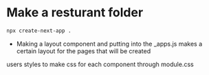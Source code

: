
# Make a resturant folder

```bash
npx create-next-app .
```

* Making a layout component and putting into the _apps.js makes a certain layout for the pages that will be created

users styles to make css for each component through module.css
